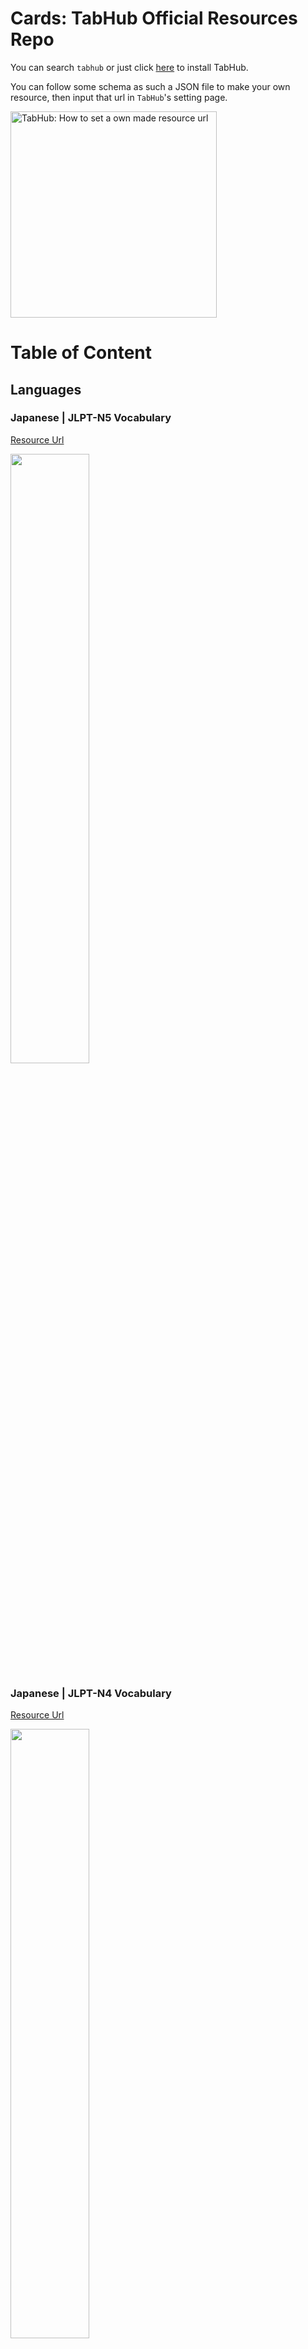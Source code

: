 # Cards: TabHub Official Resources Repo

You can search `tabhub` or just click [here](https://chrome.google.com/webstore/detail/tabhub/eolilpdjccnmkecllnlpomoaommkcdkb) to install TabHub.

You can follow some schema as such a JSON file to make your own resource, then input that url in `TabHub`'s setting page.

<image src="https://raw.githubusercontent.com/tabhub/cards/master/help/guide/images/how_to_set_your_own_resource_url.png" alt="TabHub: How to set a own made resource url" width="330px">

# Table of Content

## Languages

### Japanese | JLPT-N5 Vocabulary

[Resource Url](https://raw.githubusercontent.com/tabhub/cards/master/languages/japanese/jlpt-n5-vocabulary-jtest4you/manifest.json)

<image src="https://raw.githubusercontent.com/tabhub/cards/master/languages/japanese/jlpt-n5-vocabulary-jtest4you/images/4f905f4d88dea7e0d2d2cc00283b9db4.jpg" width="50%">

### Japanese | JLPT-N4 Vocabulary

[Resource Url](https://raw.githubusercontent.com/tabhub/cards/master/languages/japanese/jlpt-n4-vocabulary-jtest4you/manifest.json)

<image src="https://raw.githubusercontent.com/tabhub/cards/master/languages/japanese/jlpt-n4-vocabulary-jtest4you/images/7b79b54a46d5a34927d2e6e250d19059.jpg" width="50%">

### Japanese | JLPT-N3 Vocabulary

[Resource Url](https://raw.githubusercontent.com/tabhub/cards/master/languages/japanese/jlpt-n3-vocabulary-jtest4you/manifest.json)

<image src="https://raw.githubusercontent.com/tabhub/cards/master/languages/japanese/jlpt-n3-vocabulary-jtest4you/images/384c8655ad1945cf294ed683a5cb14da.jpg" width="50%">

### Japanese | JLPT-N2 Vocabulary

[Resource Url](https://raw.githubusercontent.com/tabhub/cards/master/languages/japanese/jlpt-n2-vocabulary-jtest4you/manifest.json)

<image src="https://raw.githubusercontent.com/tabhub/cards/master/languages/japanese/jlpt-n2-vocabulary-jtest4you/images/e0953496ca6b94e8a2dd7a54a00903ef.jpg" width="50%">

### Japanese | JLPT-N1 Vocabulary

[Resource Url](https://raw.githubusercontent.com/tabhub/cards/master/languages/japanese/jlpt-n1-vocabulary-jtest4you/manifest.json)

<image src="https://raw.githubusercontent.com/tabhub/cards/master/languages/japanese/jlpt-n1-vocabulary-jtest4you/images/36e6ec3eb3dcd669ecd1243c17559423.jpg" width="50%">

### Japanese | Learn Japanese Kanji

[Resource Url](https://raw.githubusercontent.com/tabhub/cards/master/languages/japanese/learn-japanese-kanji-jtest4you/manifest.json)

<image src="https://raw.githubusercontent.com/tabhub/cards/master/languages/japanese/learn-japanese-kanji-jtest4you/images/c3ea3cbb9fdab6caf39aabdf4ab1988e.jpg" width="50%">

### Japanese | Japanese Phrases from Anime/Manga

[Resource Url](https://raw.githubusercontent.com/tabhub/cards/master/languages/japanese/japanese-phrases-from-animemanga-jtest4you/manifest.json)

<image src="https://raw.githubusercontent.com/tabhub/cards/master/languages/japanese/japanese-phrases-from-animemanga-jtest4you/images/6c0e5a8334918b3c3b5dc1cc8efdf2a8.jpg" width="50%">

## Fun

### 程序猿自黑指南

[Resource Url](https://raw.githubusercontent.com/tabhub/cards/master/fun/programmer-self-mockery/manifest.json)

<image src="https://raw.githubusercontent.com/tabhub/cards/master/fun/programmer-self-mockery/images/qianheshijian.jpeg" width="50%">

### 网络段子

[Resource Url](https://raw.githubusercontent.com/tabhub/cards/master/fun/social-network-funny-pieces/manifest.json)

## Help

### Getting Started Guide

[Resource Url](https://raw.githubusercontent.com/tabhub/cards/master/help/guide/manifest.json)

<image src="https://raw.githubusercontent.com/tabhub/cards/master/help/guide/images/welcome.png" width="50%">

